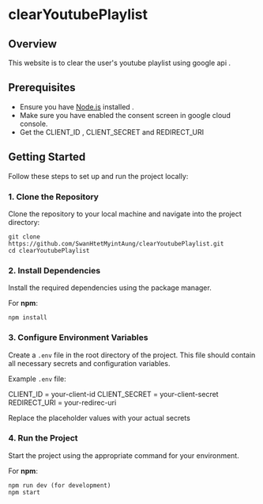 # clearYoutubePlaylist


## Overview

This website is to clear the user's youtube playlist using google api .

## Prerequisites

- Ensure you have [Node.js](https://nodejs.org/) installed .
- Make sure you have enabled the consent screen in google cloud console.
- Get the CLIENT_ID , CLIENT_SECRET and REDIRECT_URI


## Getting Started

Follow these steps to set up and run the project locally:

### 1. Clone the Repository

Clone the repository to your local machine and navigate into the project directory:

    git clone https://github.com/SwanHtetMyintAung/clearYoutubePlaylist.git
    cd clearYoutubePlaylist

### 2. Install Dependencies

Install the required dependencies using the package manager.

For **npm**:

    npm install

### 3. Configure Environment Variables

Create a `.env` file in the root directory of the project. This file should contain all necessary secrets and configuration variables.

Example `.env` file:

   CLIENT_ID = your-client-id
   CLIENT_SECRET = your-client-secret
   REDIRECT_URI = your-redirec-uri

Replace the placeholder values with your actual secrets

### 4. Run the Project

Start the project using the appropriate command for your environment.

For **npm**:

    npm run dev (for development)
    npm start
